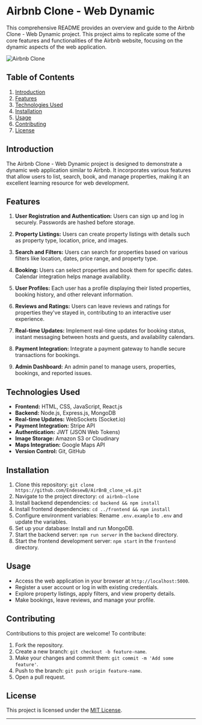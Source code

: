 # Airbnb Clone - Web Dynamic

This comprehensive README provides an overview and guide to the Airbnb Clone - Web Dynamic project. This project aims to replicate some of the core features and functionalities of the Airbnb website, focusing on the dynamic aspects of the web application.

![Airbnb Clone](https://link-to-your-image.com)

## Table of Contents

1. [Introduction](#introduction)
2. [Features](#features)
3. [Technologies Used](#technologies-used)
4. [Installation](#installation)
5. [Usage](#usage)
6. [Contributing](#contributing)
7. [License](#license)

## Introduction

The Airbnb Clone - Web Dynamic project is designed to demonstrate a dynamic web application similar to Airbnb. It incorporates various features that allow users to list, search, book, and manage properties, making it an excellent learning resource for web development.

## Features

1. **User Registration and Authentication:** Users can sign up and log in securely. Passwords are hashed before storage.

2. **Property Listings:** Users can create property listings with details such as property type, location, price, and images.

3. **Search and Filters:** Users can search for properties based on various filters like location, dates, price range, and property type.

4. **Booking:** Users can select properties and book them for specific dates. Calendar integration helps manage availability.

5. **User Profiles:** Each user has a profile displaying their listed properties, booking history, and other relevant information.

6. **Reviews and Ratings:** Users can leave reviews and ratings for properties they've stayed in, contributing to an interactive user experience.

7. **Real-time Updates:** Implement real-time updates for booking status, instant messaging between hosts and guests, and availability calendars.

8. **Payment Integration:** Integrate a payment gateway to handle secure transactions for bookings.

9. **Admin Dashboard:** An admin panel to manage users, properties, bookings, and reported issues.

## Technologies Used

- **Frontend:** HTML, CSS, JavaScript, React.js
- **Backend:** Node.js, Express.js, MongoDB
- **Real-time Updates:** WebSockets (Socket.io)
- **Payment Integration:** Stripe API
- **Authentication:** JWT (JSON Web Tokens)
- **Image Storage:** Amazon S3 or Cloudinary
- **Maps Integration:** Google Maps API
- **Version Control:** Git, GitHub

## Installation

1. Clone this repository: `git clone https://github.com/EndesewB/AirBnB_clone_v4.git`
2. Navigate to the project directory: `cd airbnb-clone`
3. Install backend dependencies: `cd backend && npm install`
4. Install frontend dependencies: `cd ../frontend && npm install`
5. Configure environment variables: Rename `.env.example` to `.env` and update the variables.
6. Set up your database: Install and run MongoDB.
7. Start the backend server: `npm run server` in the `backend` directory.
8. Start the frontend development server: `npm start` in the `frontend` directory.

## Usage

- Access the web application in your browser at `http://localhost:5000`.
- Register a user account or log in with existing credentials.
- Explore property listings, apply filters, and view property details.
- Make bookings, leave reviews, and manage your profile.

## Contributing

Contributions to this project are welcome! To contribute:

1. Fork the repository.
2. Create a new branch: `git checkout -b feature-name`.
3. Make your changes and commit them: `git commit -m 'Add some feature'`.
4. Push to the branch: `git push origin feature-name`.
5. Open a pull request.

## License

This project is licensed under the [MIT License](LICENSE).

---
